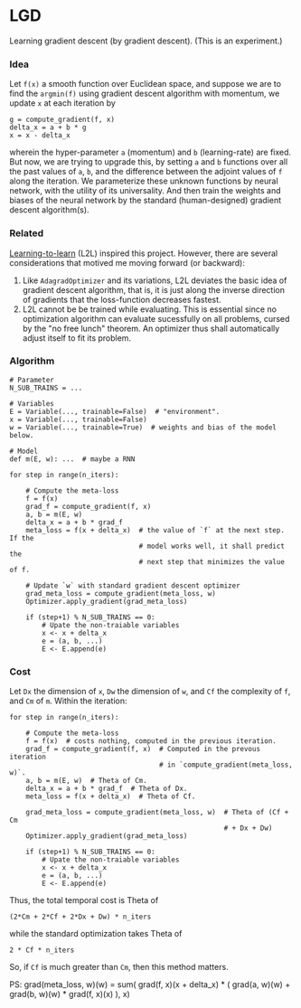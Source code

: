 # LGD
Learning gradient descent (by gradient descent). (This is an experiment.)


### Idea

Let `f(x)` a smooth function over Euclidean space, and suppose we are to find the `argmin(f)` using gradient descent algorithm with momentum, we update `x` at each iteration by

    g = compute_gradient(f, x)
    delta_x = a + b * g
    x = x - delta_x
  
wherein the hyper-parameter `a` (momentum) and `b` (learning-rate) are fixed. But now, we are trying to upgrade this, by setting `a` and `b` functions over all the past values of `a`, `b`, and the difference between the adjoint values of `f` along the iteration. We parameterize these unknown functions by neural network, with the utility of its universality. And then train the weights and biases of the neural network by the standard (human-designed) gradient descent algorithm(s).


### Related

[Learning-to-learn](https://github.com/deepmind/learning-to-learn) (L2L) inspired this project. However, there are several considerations that motived me moving forward (or backward):

1. Like `AdagradOptimizer` and its variations, L2L deviates the basic idea of gradient descent algorithm, that is, it is just along the inverse direction of gradients that the loss-function decreases fastest.
1. L2L cannot be be trained while evaluating. This is essential since no optimization algorithm can evaluate sucessfully on all problems, cursed by the "no free lunch" theorem. An optimizer thus shall automatically adjust itself to fit its problem.


### Algorithm

    # Parameter
    N_SUB_TRAINS = ...

    # Variables
    E = Variable(..., trainable=False)  # "environment".
    x = Variable(..., trainable=False)
    w = Variable(..., trainable=True)  # weights and bias of the model below.

    # Model
    def m(E, w): ...  # maybe a RNN

    for step in range(n_iters):

        # Compute the meta-loss
        f = f(x)
        grad_f = compute_gradient(f, x)
        a, b = m(E, w)
        delta_x = a + b * grad_f
        meta_loss = f(x + delta_x)  # the value of `f` at the next step. If the
                                    # model works well, it shall predict the
                                    # next step that minimizes the value of f.

        # Update `w` with standard gradient descent optimizer
        grad_meta_loss = compute_gradient(meta_loss, w)
        Optimizer.apply_gradient(grad_meta_loss)

        if (step+1) % N_SUB_TRAINS == 0:
            # Upate the non-traiable variables
            x <- x + delta_x
            e = (a, b, ...)
            E <- E.append(e)


### Cost

Let `Dx` the dimension of `x`, `Dw` the dimension of `w`, and `Cf` the
complexity of `f`, and `Cm` of `m`. Within the iteration:

    for step in range(n_iters):

        # Compute the meta-loss
        f = f(x)  # costs nothing, computed in the previous iteration.
        grad_f = compute_gradient(f, x)  # Computed in the prevous iteration
                                         # in `compute_gradient(meta_loss, w)`.
        a, b = m(E, w)  # Theta of Cm.
        delta_x = a + b * grad_f  # Theta of Dx.
        meta_loss = f(x + delta_x)  # Theta of Cf.

        grad_meta_loss = compute_gradient(meta_loss, w)  # Theta of (Cf + Cm
                                                         # + Dx + Dw)
        Optimizer.apply_gradient(grad_meta_loss)

        if (step+1) % N_SUB_TRAINS == 0:
            # Upate the non-traiable variables
            x <- x + delta_x
            e = (a, b, ...)
            E <- E.append(e)

Thus, the total temporal cost is Theta of
    
    (2*Cm + 2*Cf + 2*Dx + Dw) * n_iters

while the standard optimization takes Theta of

    2 * Cf * n_iters

So, if `Cf` is much greater than `Cm`, then this method matters.

PS: grad(meta_loss, w)(w) = sum(
        grad(f, x)(x + delta_x) * ( grad(a, w)(w)
            + grad(b, w)(w) * grad(f, x)(x) ),
        x)
